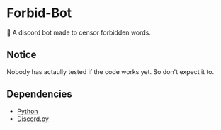 # Forbid-Bot
 :no_entry_sign: A discord bot made to censor forbidden words.
## Notice
 Nobody has actaully tested if the code works yet. So don't expect it to.
## Dependencies
 - [Python](https://www.python.org/)
 - [Discord.py](https://github.com/Rapptz/discord.py)
